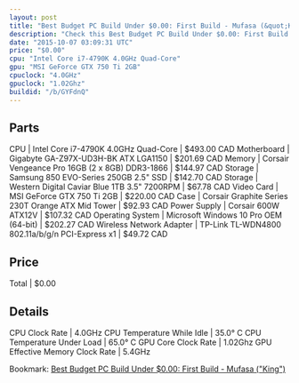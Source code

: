 ```yaml
---
layout: post
title: "Best Budget PC Build Under $0.00: First Build - Mufasa (&quot;King&quot;)"
description: "Check this Best Budget PC Build Under $0.00: First Build - Mufasa (&quot;King&quot;). CPU: Intel Core i7-4790K 4.0GHz Quad-Core, Motherboard: Gigabyte GA-Z97X-UD3H-BK ATX "
date: "2015-10-07 03:09:31 UTC"
price: "$0.00"
cpu: "Intel Core i7-4790K 4.0GHz Quad-Core"
gpu: "MSI GeForce GTX 750 Ti 2GB"
cpuclock: "4.0GHz"
gpuclock: "1.02Ghz"
buildid: "/b/GYFdnQ"
---
```


## Parts

CPU | Intel Core i7-4790K 4.0GHz Quad-Core | $493.00 CAD
Motherboard | Gigabyte GA-Z97X-UD3H-BK ATX LGA1150 | $201.69 CAD
Memory | Corsair Vengeance Pro 16GB (2 x 8GB) DDR3-1866 | $144.97 CAD
Storage | Samsung 850 EVO-Series 250GB 2.5" SSD | $142.70 CAD
Storage | Western Digital Caviar Blue 1TB 3.5" 7200RPM | $67.78 CAD
Video Card | MSI GeForce GTX 750 Ti 2GB | $220.00 CAD
Case | Corsair Graphite Series 230T Orange ATX Mid Tower | $92.93 CAD
Power Supply | Corsair 600W ATX12V | $107.32 CAD
Operating System | Microsoft Windows 10 Pro OEM (64-bit) | $202.27 CAD
Wireless Network Adapter | TP-Link TL-WDN4800 802.11a/b/g/n PCI-Express x1 | $49.72 CAD

## Price

Total | $0.00

## Details

CPU Clock Rate | 4.0GHz
CPU Temperature While Idle | 35.0° C
CPU Temperature Under Load | 65.0° C
GPU Core Clock Rate | 1.02Ghz
GPU Effective Memory Clock Rate | 5.4GHz

Bookmark: [Best Budget PC Build Under $0.00: First Build - Mufasa (&quot;King&quot;)](http://pcbuilders.github.io/2015/10/07/best-budget-pc-build-under-0-dollars-dot-00-first-build-mufasa-king/)

